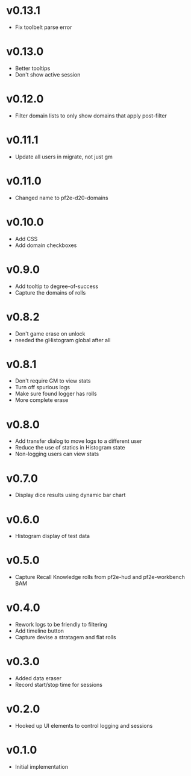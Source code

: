 # v0.13.1

- Fix toolbelt parse error

# v0.13.0

- Better tooltips
- Don't show active session

# v0.12.0

- Filter domain lists to only show domains that apply post-filter

# v0.11.1

- Update all users in migrate, not just gm

# v0.11.0

- Changed name to pf2e-d20-domains

# v0.10.0

- Add CSS
- Add domain checkboxes

# v0.9.0

- Add tooltip to degree-of-success
- Capture the domains of rolls

# v0.8.2

- Don't game erase on unlock
- needed the gHistogram global after all

# v0.8.1

- Don't require GM to view stats
- Turn off spurious logs
- Make sure found logger has rolls
- More complete erase

# v0.8.0

- Add transfer dialog to move logs to a different user
- Reduce the use of statics in Histogram state
- Non-logging users can view stats

# v0.7.0

- Display dice results using dynamic bar chart

# v0.6.0

- Histogram display of test data

# v0.5.0

- Capture Recall Knowledge rolls from pf2e-hud and pf2e-workbench BAM

# v0.4.0

- Rework logs to be friendly to filtering
- Add timeline button
- Capture devise a stratagem and flat rolls

# v0.3.0

- Added data eraser
- Record start/stop time for sessions

# v0.2.0

- Hooked up UI elements to control logging and sessions

# v0.1.0

- Initial implementation
